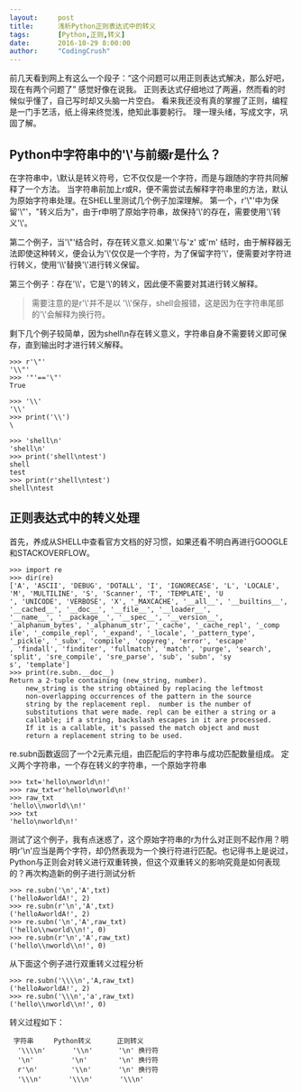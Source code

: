 ```yaml
---
layout:     post
title:      浅析Python正则表达式中的转义
tags:       [Python,正则,转义]
date:       2016-10-29 8:00:00
author:     "CodingCrush"
---
```



前几天看到网上有这么一个段子：“这个问题可以用正则表达式解决，那么好吧，现在有两个问题了”
感觉好像在说我。
正则表达式仔细地过了两遍，然而看的时候似乎懂了，自己写时却又头脑一片空白。
看来我还没有真的掌握了正则，编程是一门手艺活，纸上得来终觉浅，绝知此事要躬行。
理一理头绪，写成文字，巩固了解。

## Python中字符串中的'\\'与前缀r是什么？
在字符串中，\默认是转义符号，它不仅仅是一个字符，而是与跟随的字符共同解释了一个方法。
当字符串前加上r或R，便不需尝试去解释字符串里的方法，默认为原始字符串处理。在SHELL里测试几个例子加深理解。
第一个，r'\\"'中为保留'\\"'，\"转义后为"，由于r申明了原始字符串，故保持'\\'的存在，需要使用'\\'转义'\\'。

第二个例子，当'\\"'结合时，存在转义意义.如果'\\'与'z' 或'm' 结时，由于解释器无法即使这种转义，便会认为'\\'仅仅是一个字符，为了保留字符'\\'，便需要对字符进行转义，使用'\\\\'替换'\\'进行转义保留。

第三个例子：存在'\\\\'，它是'\\'的转义，因此便不需要对其进行转义解释。

>需要注意的是r'\\'并不是以 '\\\\'保存，shell会报错，这是因为在字符串尾部的'\\'会解释为换行符。

剩下几个例子较简单，因为shell\n存在转义意义，字符串自身不需要转义即可保存，直到输出时才进行转义解释。


    >>> r'\"'
    '\\"'
    >>> '"'=='\"'
    True  
    
    >>> '\\'
    '\\'
    >>> print('\\')
    \
    
    >>> 'shell\n'
    'shell\n'
    >>> print('shell\ntest')
    shell
    test
    >>> print(r'shell\ntest')
    shell\ntest

## 正则表达式中的转义处理
首先，养成从SHELL中查看官方文档的好习惯，如果还看不明白再进行GOOGLE和STACKOVERFLOW。

    >>> import re
    >>> dir(re)
    ['A', 'ASCII', 'DEBUG', 'DOTALL', 'I', 'IGNORECASE', 'L', 'LOCALE', 'M', 'MULTILINE', 'S', 'Scanner', 'T', 'TEMPLATE', 'U
    ', 'UNICODE', 'VERBOSE', 'X', '_MAXCACHE', '__all__', '__builtins__', '__cached__', '__doc__', '__file__', '__loader__',
    '__name__', '__package__', '__spec__', '__version__', '_alphanum_bytes', '_alphanum_str', '_cache', '_cache_repl', '_comp
    ile', '_compile_repl', '_expand', '_locale', '_pattern_type', '_pickle', '_subx', 'compile', 'copyreg', 'error', 'escape'
    , 'findall', 'finditer', 'fullmatch', 'match', 'purge', 'search', 'split', 'sre_compile', 'sre_parse', 'sub', 'subn', 'sy
    s', 'template']
    >>> print(re.subn.__doc__)
    Return a 2-tuple containing (new_string, number).
        new_string is the string obtained by replacing the leftmost
        non-overlapping occurrences of the pattern in the source
        string by the replacement repl.  number is the number of
        substitutions that were made. repl can be either a string or a
        callable; if a string, backslash escapes in it are processed.
        If it is a callable, it's passed the match object and must
        return a replacement string to be used.

re.subn函数返回了一个2元素元组，由匹配后的字符串与成功匹配数量组成。
定义两个字符串，一个存在转义的字符串，一个原始字符串

    >>> txt='hello\nworld\n!'
    >>> raw_txt=r'hello\nworld\n!'
    >>> raw_txt
    'hello\\nworld\\n!'
    >>> txt
    'hello\nworld\n!'

测试了这个例子，我有点迷惑了，这个原始字符串的r为什么对正则不起作用？明明r'\n'应当是两个字符，却仍然表现为一个换行符进行匹配。也记得书上是说过，Python与正则会对转义进行双重转换，但这个双重转义的影响究竟是如何表现的？再次构造新的例子进行测试分析

    >>> re.subn('\n','A',txt)
    ('helloAworldA!', 2)
    >>> re.subn(r'\n','A',txt)
    ('helloAworldA!', 2)
    >>> re.subn('\n','A',raw_txt)
    ('hello\\nworld\\n!', 0)
    >>> re.subn(r'\n','A',raw_txt)
    ('hello\\nworld\\n!', 0)

从下面这个例子进行双重转义过程分析

    >>> re.subn('\\\\n','A,raw_txt)
    ('helloAworldA!', 2)
    >>> re.subn('\\\n','a',raw_txt)
    ('hello\\nworld\\n!', 0)

转义过程如下：
    
     字符串　　　Python转义　　   正则转义
      '\\\\n'　　　　'\\n'　　   '\n' 换行符
      '\n' 　　　　　'\n'　　　　 '\n' 换行符
      r'\n'　　　　　'\\n'　　　　'\n' 换行符
      '\\\n'　　　　'\\\n'     　'\\\n'